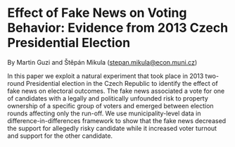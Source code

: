 # Effect of Fake News on Voting Behavior: Evidence from 2013 Czech Presidential Election

By Martin Guzi and Štěpán Mikula (stepan.mikula@econ.muni.cz)

In this paper we exploit a natural experiment that took place in 2013 two-round Presidential election in the Czech Republic to identify the effect of fake news on electoral outcomes. The fake news associated a vote for one of candidates with a legally and politically unfounded risk to property ownership of a specific group of voters and emerged between election rounds affecting only the run-off. We use municipality-level data in difference-in-differences framework to show that the fake news decreased the support for allegedly risky candidate while it increased voter turnout and support for the other candidate.
